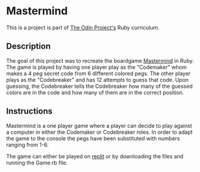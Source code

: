 # Mastermind
This is a project is part of [The Odin Project's](https://www.theodinproject.com/) Ruby curriculum.

## Description
The goal of this project was to recreate the boardgame [Mastermind](https://en.wikipedia.org/wiki/Mastermind_(board_game)) in Ruby. The game is played by having one player play as the "Codemaker" whom makes a 4 peg secret code from 6 different colored pegs. The other player plays as the "Codebreaker" and has 12 attempts to guess that code. Upon guessing, the Codebreaker tells the Codebreaker how many of the guessed colors are in the code and how many of them are in the correct position.

## Instructions
Mastermind is a one player game where a player can decide to play against a computer in either the Codemaker or Codebreaker roles. In order to adapt the game to the console the pegs have been substituted with numbers ranging from 1-6.

The game can either be played on [replit](https://replit.com/@drossano1/Mastermind#main.rb) or by downloading the files and running the Game.rb file.
